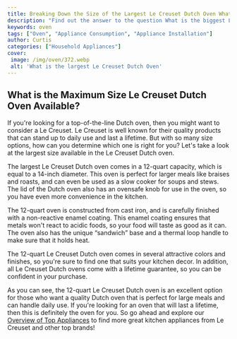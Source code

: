```yaml
---
title: Breaking Down the Size of the Largest Le Creuset Dutch Oven What Is the Biggest
description: "Find out the answer to the question What is the biggest Le Creuset Dutch Oven Dive into this blog post to learn more about the size of the largest Le Creuset Dutch Oven and break it down"
keywords: oven
tags: ["Oven", "Appliance Consumption", "Appliance Installation"]
author: Curtis
categories: ["Household Appliances"]
cover: 
 image: /img/oven/372.webp
 alt: 'What is the largest Le Creuset Dutch Oven'
---
```

## What is the Maximum Size Le Creuset Dutch Oven Available? 
If you're looking for a top-of-the-line Dutch oven, then you might want to consider a Le Creuset. Le Creuset is well known for their quality products that can stand up to daily use and last a lifetime. But with so many size options, how can you determine which one is right for you? Let's take a look at the largest size available in the Le Creuset Dutch oven. 

The largest Le Creuset Dutch oven comes in a 12-quart capacity, which is equal to a 14-inch diameter. This oven is perfect for larger meals like braises and roasts, and can even be used as a slow cooker for soups and stews. The lid of the Dutch oven also has an ovensafe knob for use in the oven, so you have even more convenience in the kitchen. 

The 12-quart oven is constructed from cast iron, and is carefully finished with a non-reactive enamel coating. This enamel coating ensures that metals won't react to acidic foods, so your food will taste as good as it can. The oven also has the unique “sandwich” base and a thermal loop handle to make sure that it holds heat. 

The 12-quart Le Creuset Dutch oven comes in several attractive colors and finishes, so you're sure to find one that suits your kitchen decor. In addition, all Le Creuset Dutch ovens come with a lifetime guarantee, so you can be confident in your purchase. 

As you can see, the 12-quart Le Creuset Dutch oven is an excellent option for those who want a quality Dutch oven that is perfect for large meals and can handle daily use. If you're looking for an oven that will last a lifetime, then this is definitely the oven for you. So go ahead and explore our [Overview of Top Appliances](./pages/appliance-overview) to find more great kitchen appliances from Le Creuset and other top brands!
